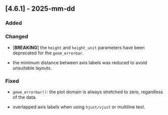 ## [4.6.1] - 2025-mm-dd

### Added

### Changed

- [**BREAKING**] the `height` and `height_unit` parameters have been deprecated for the `geom_errorbar`.

- the minimum distance between axis labels was reduced to avoid unsuitable layouts.

### Fixed

- `geom_errorbar()`: the plot domain is always stretched to zero, regardless of the data.

- overlapped axis labels when using `hjust/vjust` or multiline text.
